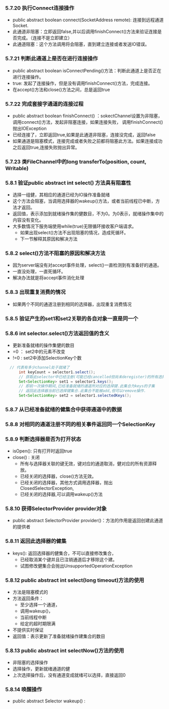### 5.7.20 执行Connect连接操作
- public abstract boolean connect(SocketAddress remote): 连接到远程通道Socket.
- 此通道非阻塞：立即返回false,并以后调用finishConnect()方法来验证连接是否完成。（连接不是立即建立）
- 此通道阻塞：这个方法调用将会阻塞，直到建立连接或者发送IO错误。

### 5.7.21 判断此通道上是否在进行连接操作
- public abstract boolean isConnectPending()方法：判断此通道上是否正在进行连接操作。
- true: 发起了连接操作，但是没有调用finishConnect()方法，完成连接。
- 在accept()方法和close()方法之间，总是返回true

### 5.7.22 完成套接字通道的连接过程
- public abstract boolean finishConnect() ：sokectChannel设置为非阻塞，调用connect()方法，发起非阻塞连接，如果连接失败，
调用finishConnect()抛出IOException
- 已经连接了，立即返回true,如果是此通道非阻塞，连接没完成，返回false
- 如果通道是阻塞模式，连接完成或者失败之前都将阻塞此方法。如果连接成功之后返回true,连接失败抛出异常。


### 5.7.23 类FileChannel中的long transferTo(position, count, Writable)


### 5.8.1 验证public abstract int select() 方法具有阻塞性
- 选择一组健，其相应的通道已经为IO操作准备就绪
- 这个方法会阻塞，当调用选择器的wakeup()方法，或者当前线程已中断，方法才返回。
- 返回值，表示添加到就绪操作集的健数目，不为0。为0表示，就绪操作集中的内容没有变化。
- 大多数情况下服务端使用while(true)无限循环接收客户端请求。
    - 如果出现select()方法不出现阻塞的情况，造成死循环。
    - 下一节解释其原因和解决方法

### 5.8.2 select()方法不阻塞的原因和解决方法
- 因为server端没有对accept事件处理，select()一直检测到有准备好的通道。
- 一直没处理，一直死循环。
- 解决办法就是将accept事件消化处理

### 5.8.3 出现重复消费的情况
- 如果两个不同的通道注册到相同的选择器，出现重复消费情况

### 5.8.5 验证产生的set1和set2关联的各自对象一直是同一个

### 5.8.6 int selector.select()方法返回值的含义
- 更新准备就绪的操作集健的数目
- =0 ： set2中的元素不改变
- !=0 : set2中添加SelectionKey个数
```java
  // 代表有多少channel处于就绪了
      int keyCount = selector1.select();
      // 获取此selector中已经注册(可能已经cancelled但尚未deregister)的所有选择键.此集合不能被外部修改.
      Set<SelectionKey> set1 = selector1.keys();
      // 即前一次操作期间,已经准备就绪的通道所对应的选择键.此集合为keys的子集
      // 返回此选择器当前已选择键集合.此集合不能被add,但可以remove操作.
      Set<SelectionKey> set2 = selector1.selectedKeys();
```

### 5.8.7 从已经准备就绪的健集合中获得通道中的数据

### 5.8.8 对相同的通道注册不同的相关事件返回同一个SelectionKey

### 5.8.9 判断选择器是否为打开状态
- isOpen(): 只有打开时返回true
- close() : 关闭
    - 所有与选择器关联的键无效，键对应的通道取消，健对应的所有资源释放。
    - 已经关闭的选择器，close()方法无效。
    - 已经关闭的选择器，其他方式调用选择器，抛出ClosedSelectorException,
    - 已经关闭的选择器,可以调用wakeup()方法

### 5.8.10 获得SelectorProvider provider对象
- public abstract SelectorProvider provider()：方法的作用是返回创建此通道的提供者

### 5.8.11 返回此选择器的健集
- keys(): 返回选择器的健集合，不可以直接修改集合，
    - 已经取消某个键并且已注销通道后才移除这个建。
    - 试图修改健集合会抛出UnsupportedOperationException
    
### 5.8.12 public abstract int select(long timeout)方法的使用
- 方法是阻塞模式的
- 方法返回条件：
    - 至少选择一个通道，
    - 调用wakeup()，
    - 当前线程中断
    - 给定的超时期限满
- 不提供实时保证
- 返回值：表示更新了准备就绪操作建集合的数目
    
    
### 5.8.13 public abstract int selectNow()方法的使用
- 非阻塞的选择操作
- 选择操作，更新就绪通道的健
- 上次选择操作后，没有通道变成就绪可以选择，直接返回0

### 5.8.14 唤醒操作
- public abstract Selector wakeup() : 
    
    















